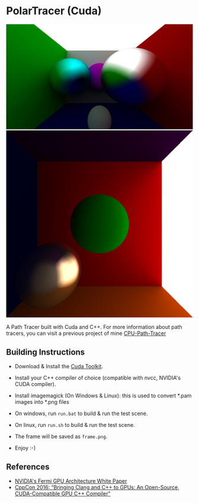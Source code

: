# PolarTracer (Cuda)

![Sample Image](samples/sample.png)
![Sample Image](samples/sample2.png)

A Path Tracer built with Cuda and C++. For more information about path tracers, you can visit a previous project of mine [CPU-Path-Tracer](https://github.com/PolarToCartesian/CPU-Path-Tracer)

## Building Instructions

+ Download & Install the [Cuda Toolkit](https://developer.nvidia.com/cuda-downloads).
+ Install your C++ compiler of choice (compatible with nvcc, NVIDIA's CUDA compiler).
+ Install imagemagick (On Windows & Linux): this is used to convert *.pam images into *.png files

+ On windows, run ```run.bat``` to build & run the test scene.
+ On linux, run ```run.sh``` to build & run the test scene.

+ The frame will be saved as ```frame.png```.

+ Enjoy :-)

## References

+ [NVIDIA's Fermi GPU Architecture White Paper](https://www.nvidia.fr/content/PDF/fermi_white_papers/NVIDIA_Fermi_Compute_Architecture_Whitepaper.pdf)
+ [CppCon 2016: “Bringing Clang and C++ to GPUs: An Open-Source, CUDA-Compatible GPU C++ Compiler"](https://www.youtube.com/watch?v=KHa-OSrZPGo)
